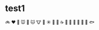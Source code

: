 # test1

:bike: :heart: :dog: :mouse: :rabbit: :cat: :cow: :pig: :sunny: :car: :cactus:
:coffee: :bouquet: :baby: :shoe: :cookie: :whale: :whale2: :fish: 
